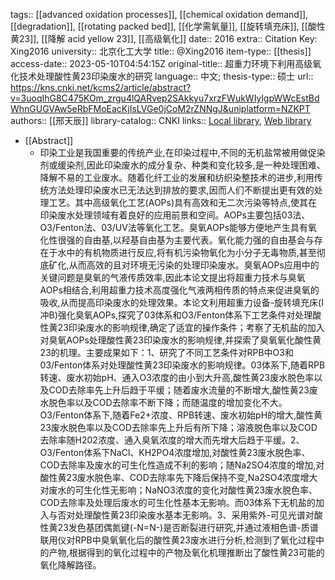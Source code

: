 tags:: [[advanced oxidation processes]], [[chemical oxidation demand]], [[degradation]], [[rotating packed bed]], [[化学需氧量]], [[旋转填充床]], [[酸性黄23]], [[降解 acid yellow 23]], [[高级氧化]]
date:: 2016
extra:: Citation Key: Xing2016
university:: 北京化工大学
title:: @Xing2016
item-type:: [[thesis]]
access-date:: 2023-05-10T04:54:15Z
original-title:: 超重力环境下利用高级氧化技术处理酸性黄23印染废水的研究
language:: 中文;
thesis-type:: 硕士
url:: https://kns.cnki.net/kcms2/article/abstract?v=3uoqIhG8C475KOm_zrgu4lQARvep2SAkkyu7xrzFWukWIylgpWWcEstBdWhnGUGVAw5eRbFMoEacKjIsLVGe0jCoM2rZNNgJ&uniplatform=NZKPT
authors:: [[邢天辰]]
library-catalog:: CNKI
links:: [Local library](zotero://select/library/items/K79LGE84), [Web library](https://www.zotero.org/users/11618477/items/K79LGE84)

- [[Abstract]]
	- 印染工业是我国重要的传统产业,在印染过程中,不同的无机盐常被用做促染剂或缓染剂,因此印染废水的成分复杂、种类和变化较多,是一种处理困难、降解不易的工业废水。随着化纤工业的发展和纺织染整技术的进步,利用传统方法处理印染废水已无法达到排放的要求,因而人们不断提出更有效的处理工艺。其中高级氧化工艺(AOPs)具有高效和无二次污染等特点,使其在印染废水处理领域有着良好的应用前景和空间。AOPs主要包括03法、O3/Fenton法、03/UV法等氧化工艺。臭氧AOPs能够方便地产生具有氧化性很强的自由基,以羟基自由基为主要代表。氧化能力强的自由基会与存在于水中的有机物质进行反应,将有机污染物氧化为小分子无毒物质,甚至彻底矿化,从而高效的且对环境无污染的处理印染废水。臭氧AOPs应用中的关键问题是臭氧的气液传质效率,因此本论文提出将超重力技术与臭氧AOPs相结合,利用超重力技术高度强化气液两相传质的特点来促进臭氧的吸收,从而提高印染废水的处理效果。本论文利用超重力设备-旋转填充床(I冲B)强化臭氧AOPs,探究了03体系和O3/Fenton体系下工艺条件对处理酸性黄23印染废水的影响规律,确定了适宜的操作条件；考察了无机盐的加入对臭氧AOPs处理酸性黄23印染废水的影响规律,并探索了臭氧氧化酸性黄23的机理。主要成果如下：1、研究了不同工艺条件对RPB中O3和03/Fenton体系对处理酸性黄23印染废水的影响规律。03体系下,随着RPB转速、废水初始pH、通入O3浓度的由小到大升高,酸性黄23废水脱色率以及COD去除率先上升后趋于平缓；随着废水流量的不断增大,酸性黄23废水脱色率以及COD去除率不断下降；而随温度的增加变化不大。O3/Fenton体系下,随着Fe2+浓度、RPB转速、废水初始pH的增大,酸性黄23废水脱色率以及COD去除率先上升后有所下降；溶液脱色率以及COD去除率随H202浓度、通入臭氧浓度的增大而先增大后趋于平缓。2、O3/Fenton体系下NaCl、KH2PO4浓度增加,对酸性黄23废水脱色率、COD去除率及废水的可生化性造成不利的影响；随Na2SO4浓度的增加,对酸性黄23废水脱色率、COD去除率先下降后保持不变,Na2SO4浓度增大对废水的可生化性无影响；NaNO3浓度的变化对酸性黄23废水脱色率、COD去除率及处理后废水的可生化性基本无影响。而03体系下无机盐的加入与否对处理酸性黄23印染废水基本无影响。3、采用紫外-可见光谱对酸性黄23发色基团偶氮键(-N=N-)是否断裂进行研究,并通过液相色谱-质谱联用仪对RPB中臭氧氧化后的酸性黄23废水进行分析,检测到了氧化过程中的产物,根据得到的氧化过程中的产物及氧化机理推断出了酸性黄23可能的氧化降解路径。